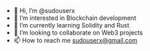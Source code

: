 - 👋 Hi, I’m @sudouserx
- 👀 I’m interested in Blockchain development
- 🌱 I’m currently learning Solidity and Rust
- 💞️ I’m looking to collaborate on Web3 projects
- 📫 How to reach me sudouserx@gmail.com

<!---
sudouserx/sudouserx is a ✨ special ✨ repository because its `README.md` (this file) appears on your GitHub profile.
You can click the Preview link to take a look at your changes.
--->
